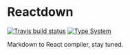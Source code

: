 # Reactdown

[![Travis build status](https://img.shields.io/travis/andreypopp/reactdown/master.svg)](https://travis-ci.org/andreypopp/reactdown)
[![Type System](https://img.shields.io/badge/typesystem-flowtype-green.svg)](http://flowtype.org/)

Markdown to React compiler, stay tuned.
